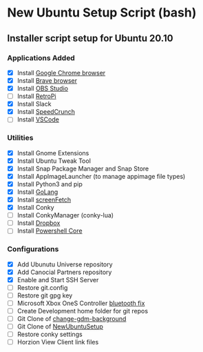 # New Ubuntu Setup Script (bash)

## Installer script setup for Ubuntu 20.10

### Applications Added

- [x] Install [Google Chrome browser](https://www.google.com/chrome/)
- [x] Install [Brave browser](https://brave.com/download/)
- [x] Install [OBS Studio](https://obsproject.com/)
- [ ] Install [RetroPi](https://retropie.org.uk/docs/Debian/)
- [x] Install Slack
- [x] Install [SpeedCrunch](https://speedcrunch.org/)
- [ ] Install [VSCode](https://code.visualstudio.com/docs/setup/linux)

### Utilities

- [x] Install Gnome Extensions
- [x] Install Ubuntu Tweak Tool
- [x] Install Snap Package Manager and Snap Store
- [x] Install AppImageLauncher (to manage appimage file types)
- [x] Install Python3 and pip
- [x] Install [GoLang](https://golang.org/)
- [x] Install [screenFetch](https://github.com/KittyKatt/screenFetch)
- [x] Install Conky
- [ ] Install ConkyManager (conky-lua)
- [ ] Install [Dropbox](https://www.dropbox.com/install)
- [ ] Install [Powershell Core](https://docs.microsoft.com/en-us/powershell/scripting/install/installing-powershell-core-on-linux?view=powershell-7.1#snap-package)

### Configurations

- [x] Add Ubunutu Universe repository
- [x] Add Canocial Partners repository
- [x] Enable and Start SSH Server
- [ ] Restore git.config
- [ ] Restore git gpg key
- [ ] Microsoft Xbox OneS Controller [bluetooth fix](https://www.youtube.com/watch?v=bAI4vnlQhPg)
- [ ] Create Development home folder for git repos
- [ ] Git Clone of [change-gdm-background](https://github.com/thiggy01/change-gdm-background)
- [ ] Git Clone of [NewUbuntuSetup](https://github.com/admoseley/NewUbuntuSetup)
- [ ] Restore conky settings
- [ ] Horzion View Client link files
